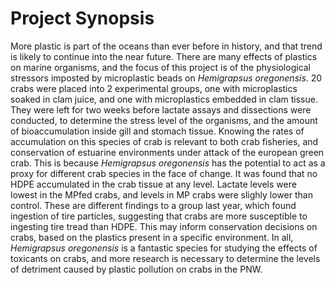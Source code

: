 # Project Synopsis

More plastic is part of the oceans than ever before in history, and that trend is likely to continue into the near future. There are many effects of plastics on marine organisms, and the focus of this project is of the physiological stressors imposted by microplastic beads on _Hemigrapsus oregonensis_. 20 crabs were placed into 2 experimental groups, one with microplastics soaked in clam juice, and one with microplastics embedded in clam tissue. They were left for two weeks before lactate assays and dissections were conducted, to determine the stress level of the organisms, and the amount of bioaccumulation inside gill and stomach tissue. Knowing the rates of accumulation on this species of crab is relevant to both crab fisheries, and conservation of estuarine environments under attack of the european green crab. This is because _Hemigrapsus oregonensis_ has the potential to act as a proxy for different crab species in the face of change. It was found that no HDPE accumulated in the crab tissue at any level. Lactate levels were lowest in the MPfed crabs, and levels in MP crabs were slighly lower than control. These are different findings to a group last year, which found ingestion of tire particles, suggesting that crabs are more susceptible to ingesting tire tread than HDPE. This may inform conservation decisions on crabs, based on the plastics present in a specific environment. In all, _Hemigrapsus oregonensis_ is a fantastic species for studying the effects of toxicants on crabs, and more research is necessary to determine the levels of detriment caused by plastic pollution on crabs in the PNW. 
